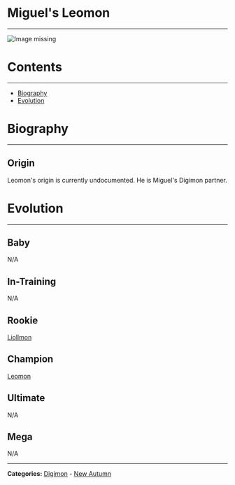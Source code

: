 # Miguel's Leomon
-----
![Image missing]({{site.baseurl}}/wiki/resources/Leomon.png)

# Contents
-----

- [Biography](#biography)
- [Evolution](#evolution)

# Biography
-----

## Origin
Leomon's origin is currently undocumented. He is Miguel's Digimon partner.

# Evolution
-----

## Baby  
N/A  

## In-Training  
N/A  

## Rookie
[Liollmon](http://www.wikimon.net/Liollmon)  

## Champion
[Leomon](http://www.wikimon.net/Leomon)  

## Ultimate
N/A  

## Mega
N/A  

-----

**Categories:** [Digimon](../categories/Digimon) - [New Autumn](../categories/New_Autumn)
